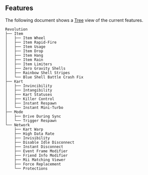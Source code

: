 ## Features
The following document shows a [Tree](https://tree.nathanfriend.io/?s=(%27optOs!(%27fancy!true~fullPath6~trail9gSlash6~rootDot6)~X(%27X%27RevolutO0Iqm.Wheel.Rapid-Fire.Usage.Drop.Hang.Ra9.LimitAs*ZAo%20Gravity5Qs*Ra9bow5Q5tripes*Blu3SQ%20Battl3Crash%20Fix0z*jv9c4jtang4z5tatuses*KillA%20Control2Y2M9i-Turbo0Mode*Driv3Dur9g5ync*TriggA%20Y0Network*KarJWarp*High%20Data%20Raq*jvis4Disabl3Idl3727*EvenJFram38Friend%20jfo%208Mii%20Match9g%20ViewA*Forc3Replacement*ProqctOs%27)~vAsO!%271%27)*0_.*Iqm%200%5Cn_2*jstanJ3e%204ibility*5%20S6!false7Disconnect8ModifiA*9inAerJt%20OionQhellXsource!YRespawn_%20%20jInqtezKart%01zqj_YXQOJA987654320.*) view of the current features.
```
Revolution
├── Item
│   ├── Item Wheel
│   ├── Item Rapid-Fire
│   ├── Item Usage
│   ├── Item Drop
│   ├── Item Hang
│   ├── Item Rain
│   ├── Item Limiters
│   ├── Zero Gravity Shells
│   ├── Rainbow Shell Stripes
│   └── Blue Shell Battle Crash Fix
├── Kart
│   ├── Invincibility
│   ├── Intangibility
│   ├── Kart Statuses
│   ├── Killer Control
│   ├── Instant Respawn
│   └── Instant Mini-Turbo
├── Mode
│   ├── Drive During Sync
│   └── Trigger Respawn
└── Network
    ├── Kart Warp
    ├── High Data Rate
    ├── Invisibility
    ├── Disable Idle Disconnect
    ├── Instant Disconnect
    ├── Event Frame Modifier
    ├── Friend Info Modifier
    ├── Mii Matching Viewer
    ├── Force Replacement
    └── Protections
```